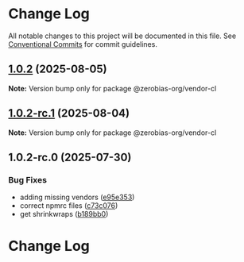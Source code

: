 # Change Log

All notable changes to this project will be documented in this file.
See [Conventional Commits](https://conventionalcommits.org) for commit guidelines.

## [1.0.2](https://github.com/zerobias-org/vendor/compare/@zerobias-org/vendor-cl@1.0.2-rc.1...@zerobias-org/vendor-cl@1.0.2) (2025-08-05)

**Note:** Version bump only for package @zerobias-org/vendor-cl





## [1.0.2-rc.1](https://github.com/zerobias-org/vendor/compare/@zerobias-org/vendor-cl@1.0.2-rc.0...@zerobias-org/vendor-cl@1.0.2-rc.1) (2025-08-04)

**Note:** Version bump only for package @zerobias-org/vendor-cl





## 1.0.2-rc.0 (2025-07-30)


### Bug Fixes

* adding missing vendors ([e95e353](https://github.com/zerobias-org/vendor/commit/e95e35309a1812973f4536f535eee460edc5414c))
* correct npmrc files ([c73c076](https://github.com/zerobias-org/vendor/commit/c73c0761e1e567cc0c2f0f8179725016d11caf8c))
* get shrinkwraps ([b189bb0](https://github.com/zerobias-org/vendor/commit/b189bb0cf53ad66427530ccc0eab7824527942d3))





# Change Log
